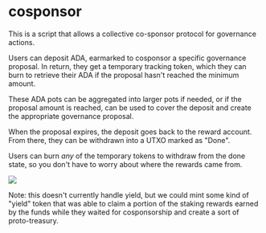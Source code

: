 # cosponsor

This is a script that allows a collective co-sponsor protocol for governance actions.

Users can deposit ADA, earmarked to cosponsor a specific governance proposal.
In return, they get a temporary tracking token, which they can burn to retrieve their ADA if the proposal hasn't reached the minimum amount.

These ADA pots can be aggregated into larger pots if needed, or if the proposal amount is reached, can be used to cover the deposit and create the appropriate governance proposal.

When the proposal expires, the deposit goes back to the reward account. From there, they can be withdrawn into a UTXO marked as "Done".

Users can burn *any* of the temporary tokens to withdraw from the done state, so you don't have to worry about where the rewards came from.

![](./docs/yieldless-flow.png)

Note: this doesn't currently handle yield, but we could mint some kind of "yield" token that was able to claim a portion of the staking rewards earned by the funds while they waited for cosponsorship and create a sort of proto-treasury.